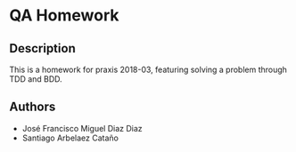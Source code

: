 # QA Homework
## Description
  This is a homework for praxis 2018-03, featuring solving a problem through TDD and BDD.
## Authors
* José Francisco Miguel Diaz Diaz
* Santiago Arbelaez Cataño
